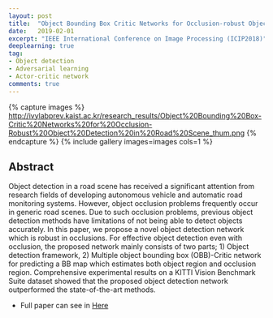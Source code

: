 ```yaml
---
layout: post
title:  "Object Bounding Box Critic Networks for Occlusion-robust Object Detection in Road Scene"
date:   2019-02-01
excerpt: "IEEE International Conference on Image Processing (ICIP2018)"
deeplearning: true
tag:
- Object detection
- Adversarial learning
- Actor-critic network
comments: true
---
```

{% capture images %}
   http://ivylabprev.kaist.ac.kr/research_results/Object%20Bounding%20Box-Critic%20Networks%20for%20Occlusion-Robust%20Object%20Detection%20in%20Road%20Scene_thum.png
{% endcapture %}
{% include gallery images=images cols=1 %}

## Abstract
Object detection in a road scene has received a significant
attention from research fields of developing autonomous
vehicle and automatic road monitoring systems. However,
object occlusion problems frequently occur in generic road
scenes. Due to such occlusion problems, previous object
detection methods have limitations of not being able to detect objects accurately. In this paper, we propose a novel
object detection network which is robust in occlusions. For
effective object detection even with occlusion, the proposed
network mainly consists of two parts; 1) Object detection
framework, 2) Multiple object bounding box (OBB)-Critic
network for predicting a BB map which estimates both object region and occlusion region. Comprehensive experimental results on a KITTI Vision Benchmark Suite dataset
showed that the proposed object detection network outperformed the state-of-the-art methods.
* Full paper can see in [Here](https://ieeexplore.ieee.org/document/8451034)
